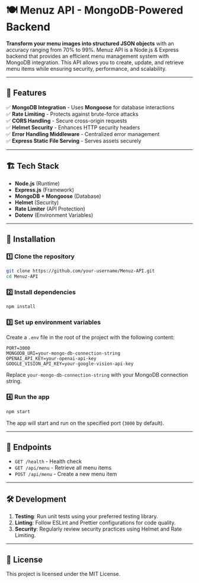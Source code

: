# 🍽️ Menuz API - MongoDB-Powered Backend

**Transform your menu images into structured JSON objects** with an accuracy ranging from 70% to 99%. Menuz API is a Node.js & Express backend that provides an efficient menu management system with MongoDB integration. This API allows you to create, update, and retrieve menu items while ensuring security, performance, and scalability.

---

## 🚀 Features

✅ **MongoDB Integration** - Uses **Mongoose** for database interactions  
✅ **Rate Limiting** - Protects against brute-force attacks  
✅ **CORS Handling** - Secure cross-origin requests  
✅ **Helmet Security** - Enhances HTTP security headers  
✅ **Error Handling Middleware** - Centralized error management  
✅ **Express Static File Serving** - Serves assets securely

---

## 🏗️ Tech Stack

- **Node.js** (Runtime)
- **Express.js** (Framework)
- **MongoDB + Mongoose** (Database)
- **Helmet** (Security)
- **Rate Limiter** (API Protection)
- **Dotenv** (Environment Variables)

---

## 🔧 Installation

### 1️⃣ **Clone the repository**

```sh
git clone https://github.com/your-username/Menuz-API.git
cd Menuz-API
```

### 2️⃣ **Install dependencies**

```sh
npm install
```

### 3️⃣ **Set up environment variables**

Create a `.env` file in the root of the project with the following content:

```
PORT=3000
MONGODB_URI=your-mongo-db-connection-string
OPENAI_API_KEY=your-openai-api-key
GOOGLE_VISION_API_KEY=your-google-vision-api-key
```

Replace `your-mongo-db-connection-string` with your MongoDB connection string.

### 4️⃣ **Run the app**

```sh
npm start
```

The app will start and run on the specified port (`3000` by default).

---

## 📄 Endpoints

- `GET /health` - Health check
- `GET /api/menu` - Retrieve all menu items
- `POST /api/menu` - Create a new menu item

---

## 🛠️ Development

1. **Testing**: Run unit tests using your preferred testing library.
2. **Linting**: Follow ESLint and Prettier configurations for code quality.
3. **Security**: Regularly review security practices using Helmet and Rate Limiting.

---

## 📝 License

This project is licensed under the MIT License.
